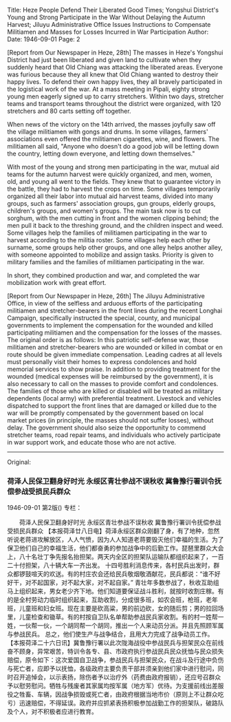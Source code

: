Title: Heze People Defend Their Liberated Good Times; Yongshui District's Young and Strong Participate in the War Without Delaying the Autumn Harvest; Jiluyu Administrative Office Issues Instructions to Compensate Militiamen and Masses for Losses Incurred in War Participation
Author:
Date: 1946-09-01
Page: 2

[Report from Our Newspaper in Heze, 28th] The masses in Heze's Yongshui District had just been liberated and given land to cultivate when they suddenly heard that Old Chiang was attacking the liberated areas. Everyone was furious because they all knew that Old Chiang wanted to destroy their happy lives. To defend their own happy lives, they all bravely participated in the logistical work of the war. At a mass meeting in Pipali, eighty strong young men eagerly signed up to carry stretchers. Within two days, stretcher teams and transport teams throughout the district were organized, with 120 stretchers and 80 carts setting off together.

When news of the victory on the 14th arrived, the masses joyfully saw off the village militiamen with gongs and drums. In some villages, farmers' associations even offered the militiamen cigarettes, wine, and flowers. The militiamen all said, "Anyone who doesn't do a good job will be letting down the country, letting down everyone, and letting down themselves."

With most of the young and strong men participating in the war, mutual aid teams for the autumn harvest were quickly organized, and men, women, old, and young all went to the fields. They knew that to guarantee victory in the battle, they had to harvest the crops on time. Some villages temporarily organized all their labor into mutual aid harvest teams, divided into many groups, such as farmers' association groups, gun groups, elderly groups, children's groups, and women's groups. The main task now is to cut sorghum, with the men cutting in front and the women clipping behind; the men pull it back to the threshing ground, and the children inspect and weed. Some villages help the families of militiamen participating in the war to harvest according to the militia roster. Some villages help each other by surname, some groups help other groups, and one alley helps another alley, with someone appointed to mobilize and assign tasks. Priority is given to military families and the families of militiamen participating in the war.

In short, they combined production and war, and completed the war mobilization work with great effort.

[Report from Our Newspaper in Heze, 26th] The Jiluyu Administrative Office, in view of the selfless and arduous efforts of the participating militiamen and stretcher-bearers in the front lines during the recent Longhai Campaign, specifically instructed the special, county, and municipal governments to implement the compensation for the wounded and killed participating militiamen and the compensation for the losses of the masses. The original order is as follows: In this patriotic self-defense war, those militiamen and stretcher-bearers who are wounded or killed in combat or en route should be given immediate compensation. Leading cadres at all levels must personally visit their homes to express condolences and hold memorial services to show praise. In addition to providing treatment for the wounded (medical expenses will be reimbursed by the government), it is also necessary to call on the masses to provide comfort and condolences. The families of those who are killed or disabled will be treated as military dependents (local army) with preferential treatment. Livestock and vehicles dispatched to support the front lines that are damaged or killed due to the war will be promptly compensated by the government based on local market prices (in principle, the masses should not suffer losses), without delay. The government should also seize the opportunity to commend stretcher teams, road repair teams, and individuals who actively participate in war support work, and educate those who are not active.



<hr /> 

Original: 


### 荷泽人民保卫翻身好时光  永绥区青壮参战不误秋收  冀鲁豫行署训令抚偿参战受损民兵群众

1946-09-01
第2版()
专栏：

　　荷泽人民保卫翻身好时光
    永绥区青壮参战不误秋收
    冀鲁豫行署训令抚偿参战受损民兵群众
    【本报荷泽廿八日电】荷泽永绥区群众刚翻了身，有了地种，忽然听说老蒋进攻解放区，人人气愤，因为人人知道老蒋要毁灭他们幸福的生活。为了保卫他们自己的幸福生活，他们都奋勇的参加战争中的后勤工作。琵琶里群众大会上，八十名壮丁争先报名抬担架。两天内全区的担架队运输队都组织起来了，一百二十付担架，八十辆大车一齐出发。
    十四号胜利消息传来，各村民兵出发时，群众都锣鼓喧天的欢送。有的村庄农会还给民兵敬烟敬酒献花，民兵都说：“谁不好好干，对不起国家，对不起大家，对不起自家。”
    青壮年多数参战了，秋收互助组马上组织起来，男女老少齐下地。他们知道要保证战斗胜利，就按时收割庄稼。有的是全村劳动力临时组织起来，互助收割，分成很多班，如农会班，枪班，老年班，儿童班和妇女班。现在主要是砍高粱，男的前边砍，女的随后剪；男的拉回场里，儿童检查和锄草。有的村按自卫队名单帮助参战民兵家收割。有的村一姓帮一姓，一伙帮一伙，一个胡同帮一个胡同，推出一个人来动员分派。并且先照顾军属与参战民兵。
    总之，他们使生产与战争结合，且用大力完成了战争动员工作。
    【本报荷泽二十六日讯】冀鲁豫行署以此次陇海战役中参战民兵与担架民众在前线奋不顾身，异常艰苦，特训令各专、县、市政府执行参战民兵民众抚恤与民众损失赔偿，原令如下：这次爱国自卫战争，参战民兵与担架民众，在战斗及行途中负伤与死亡者，应即予以抚恤，各级政府主要负责干部并须亲到他们家中进行慰问，同时召开追悼会，以示表扬，除伤者予以治疗外（药费由政府报销），还应号召群众予以慰劳慰问。牺牲与残废者其家属均按军属（地方军）优待。为支援前线出差服役之牲畜、车辆，因战争损毁或死亡者，由政府根据当地市价（原则上不让群众吃亏）迅速赔偿，不得延误。政府并应抓紧表扬积极参加战勤工作的担架队，破路队及个人，对不积极者应进行教育。
